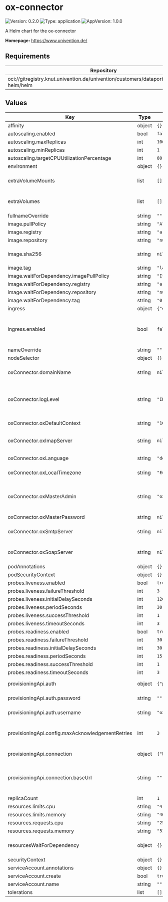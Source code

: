 # ox-connector

![Version: 0.2.0](https://img.shields.io/badge/Version-0.2.0-informational?style=flat-square) ![Type: application](https://img.shields.io/badge/Type-application-informational?style=flat-square) ![AppVersion: 1.0.0](https://img.shields.io/badge/AppVersion-1.0.0-informational?style=flat-square)

A Helm chart for the ox-connector

**Homepage:** <https://www.univention.de/>

## Requirements

| Repository | Name | Version |
|------------|------|---------|
| oci://gitregistry.knut.univention.de/univention/customers/dataport/upx/common-helm/helm | common | ^0.1.0 |

## Values

| Key | Type | Default | Description |
|-----|------|---------|-------------|
| affinity | object | `{}` |  |
| autoscaling.enabled | bool | `false` |  |
| autoscaling.maxReplicas | int | `100` |  |
| autoscaling.minReplicas | int | `1` |  |
| autoscaling.targetCPUUtilizationPercentage | int | `80` |  |
| environment | object | `{}` |  |
| extraVolumeMounts | list | `[]` | Optionally specify an extra list of additional volumeMounts. |
| extraVolumes | list | `[]` | Optionally specify an extra list of additional volumes. |
| fullnameOverride | string | `""` |  |
| image.pullPolicy | string | `"Always"` |  |
| image.registry | string | `"artifacts.software-univention.de"` |  |
| image.repository | string | `"nubus-dev/images/ox-connector-standalone"` |  |
| image.sha256 | string | `nil` | Define image sha256 as an alternative to `tag` |
| image.tag | string | `"latest"` |  |
| image.waitForDependency.imagePullPolicy | string | `"IfNotPresent"` |  |
| image.waitForDependency.registry | string | `"artifacts.software-univention.de"` |  |
| image.waitForDependency.repository | string | `"nubus/images/wait-for-dependency"` |  |
| image.waitForDependency.tag | string | `"0.25.0@sha256:71a4d66fd67db6f92212b1936862b2b0d5a678d412213d74452a9195c2fe67f7"` |  |
| ingress | object | `{"enabled":false}` | Kubernetes ingress |
| ingress.enabled | bool | `false` | Set this to `true` in order to enable the installation on Ingress related objects. |
| nameOverride | string | `""` |  |
| nodeSelector | object | `{}` |  |
| oxConnector.domainName | string | `nil` | OX-Mail-Domain to generate OX-email-addresses |
| oxConnector.logLevel | string | `"INFO"` | OX Connector log level Chose from "DEBUG", "INFO", "WARNING" and "ERROR". |
| oxConnector.oxDefaultContext | string | `"10"` | Default context for users (has to exist) |
| oxConnector.oxImapServer | string | `nil` | Default IMAP server for new users (if not set explicitely there) |
| oxConnector.oxLanguage | string | `"de_DE"` | Default language for new users |
| oxConnector.oxLocalTimezone | string | `"Europe/Berlin"` | Default timezone for new users |
| oxConnector.oxMasterAdmin | string | `"oxadminmaster"` | OX Admin username (the OX Admin can create, modify, delete contexts; has to exist) |
| oxConnector.oxMasterPassword | string | `nil` | OX Admin password |
| oxConnector.oxSmtpServer | string | `nil` | Default SMTP server for new users (if not set explicitely there) |
| oxConnector.oxSoapServer | string | `nil` | The server where Open-Xchange is installed |
| podAnnotations | object | `{}` |  |
| podSecurityContext | object | `{}` |  |
| probes.liveness.enabled | bool | `true` |  |
| probes.liveness.failureThreshold | int | `3` |  |
| probes.liveness.initialDelaySeconds | int | `120` |  |
| probes.liveness.periodSeconds | int | `30` |  |
| probes.liveness.successThreshold | int | `1` |  |
| probes.liveness.timeoutSeconds | int | `3` |  |
| probes.readiness.enabled | bool | `true` |  |
| probes.readiness.failureThreshold | int | `30` |  |
| probes.readiness.initialDelaySeconds | int | `30` |  |
| probes.readiness.periodSeconds | int | `15` |  |
| probes.readiness.successThreshold | int | `1` |  |
| probes.readiness.timeoutSeconds | int | `3` |  |
| provisioningApi.auth | object | `{"password":"","username":"ox-connector"}` | Authentication parameters |
| provisioningApi.auth.password | string | `""` | The password to authenticate with. |
| provisioningApi.auth.username | string | `"ox-connector"` | The username to authenticate with. |
| provisioningApi.config.maxAcknowledgementRetries | int | `3` | The maximum number of retries for acknowledging a message |
| provisioningApi.connection | object | `{"baseUrl":""}` | Connection parameters |
| provisioningApi.connection.baseUrl | string | `""` | The base URL the provisioning API is reachable at. (e.g. "https://provisioning-api") |
| replicaCount | int | `1` |  |
| resources.limits.cpu | string | `"4"` |  |
| resources.limits.memory | string | `"4Gi"` |  |
| resources.requests.cpu | string | `"250m"` |  |
| resources.requests.memory | string | `"512Mi"` |  |
| resourcesWaitForDependency | object | `{}` | Deployment resources for the dependency waiters |
| securityContext | object | `{}` |  |
| serviceAccount.annotations | object | `{}` |  |
| serviceAccount.create | bool | `true` |  |
| serviceAccount.name | string | `""` |  |
| tolerations | list | `[]` |  |

